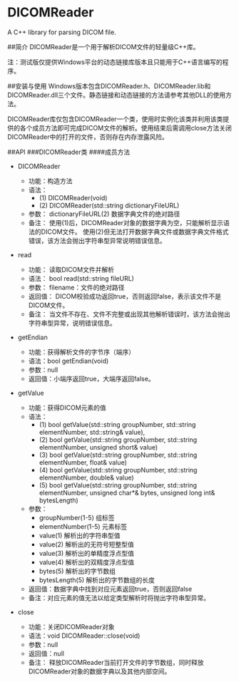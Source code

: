 # DICOMReader
A C++ library for parsing DICOM file.

##简介
DICOMReader是一个用于解析DICOM文件的轻量级C++库。

注：测试版仅提供Windows平台的动态链接库版本且只能用于C++语言编写的程序。

##安装与使用
Windows版本包含DICOMReader.h、DICOMReader.lib和DICOMReader.dll三个文件。静态链接和动态链接的方法请参考其他DLL的使用方法。

DICOMReader库仅包含DICOMReader一个类，使用时实例化该类并利用该类提供的各个成员方法即可完成DICOM文件的解析。使用结束后需调用close方法关闭DICOMReader中的打开的文件，否则存在内存泄露风险。

##API
###DICOMReader类
####成员方法
* DICOMReader
  * 功能：构造方法 
  * 语法： 
    * (1)	DICOMReader(void)
    * (2)	DICOMReader(std::string dictionaryFileURL)
  * 参数：
    dictionaryFileURL(2)		数据字典文件的绝对路径
  * 备注：
    使用(1)后，DICOMReader对象的数据字典为空，只能解析显示语法的DICOM文件。
    使用(2)但无法打开数据字典文件或数据字典文件格式错误，该方法会抛出字符串型异常说明错误信息。

* read
  * 功能：	读取DICOM文件并解析
  * 语法：	bool read(std::string fileURL)
  * 参数：
    filename：文件的绝对路径
  * 返回值：
    DICOM校验成功返回true，否则返回false，表示该文件不是DICOM文件。
  * 备注：
    当文件不存在、文件不完整或出现其他解析错误时，该方法会抛出字符串型异常，说明错误信息。
    
* getEndian
  * 功能：获得解析文件的字节序（端序）
  * 语法：bool getEndian(void)
  * 参数：null
  * 返回值：小端序返回true，大端序返回false。

* getValue
  * 功能：获得DICOM元素的值
  * 语法：
    * (1) bool getValue(std::string groupNumber, std::string elementNumber, std::string& value),
    * (2)	bool getValue(std::string groupNumber, std::string elementNumber, unsigned short& value)
    * (3)	bool getValue(std::string groupNumber, std::string elementNumber, float& value)
    * (4)	bool getValue(std::string groupNumber, std::string elementNumber, double& value)
    * (5)	bool getValue(std::string groupNumber, std::string elementNumber, unsigned char*& bytes, unsigned long int& bytesLength)
  * 参数：
	  * groupNumber(1-5)		组标签
	  * elementNumber(1-5)	元素标签
	  * value(1)	解析出的字符串型值
	  * value(2)	解析出的无符号短整型值
	  * value(3)	解析出的单精度浮点型值
	  * value(4)	解析出的双精度浮点型值
	  * bytes(5)	解析出的字节数组
    * bytesLength(5)	解析出的字节数组的长度
  * 返回值：数据字典中找到对应元素返回true，否则返回false
  * 备注：对应元素的值无法以给定类型解析时将抛出字符串型异常。

* close
  * 功能：关闭DICOMReader对象
  * 语法：void DICOMReader::close(void)
  * 参数：null
  * 返回值：null
  * 备注：
    释放DICOMReader当前打开文件的字节数组，同时释放DICOMReader对象的数据字典以及其他内部空间。
